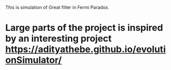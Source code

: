 
This is simulation of Great filter in Fermi Paradox.





# Large parts of the project is inspired by an interesting project https://adityathebe.github.io/evolutionSimulator/
    
